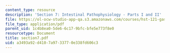 ```yaml
---
content_type: resource
description: 'Section 7: Intestinal Pathophysiology - Parts I and II'
file: https://ol-ocw-studio-app-qa.s3.amazonaws.com/courses/hst-121-gastroenterology-fall-2005/a3493a92d4107a9733770e338fd606c3_section7.pdf
file_type: application/pdf
parent_uid: 1c4b8ea0-5de6-6c17-9bfc-bfe5e773f8e0
resourcetype: Document
title: section7.pdf
uid: a3493a92-d410-7a97-3377-0e338fd606c3
---
```

